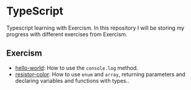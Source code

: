 # TypeScript

Typescript learning with Exercism. In this repository I will be storing my progress with different exercises from Exercism.

## Exercism
- [hello-world](/hello-world/): How to use the `console.log` method.
- [resistor-color](/resistor-color/): How to use `enum` and `array`, returning parameters and declaring variables and functions with types..
